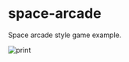 # space-arcade
Space arcade style game example.

![print](https://raw.github.com/libgdx-examples/space-arcade/master/print.png")

